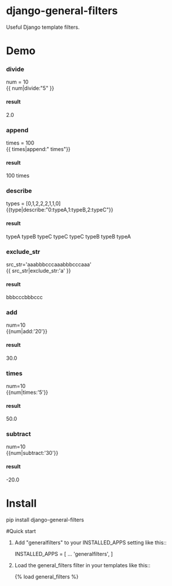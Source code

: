 # django-general-filters
Useful Django template filters.

# Demo
### divide  
num = 10  
{{ num|divide:"5" }}  
#### result  
2.0  
### append    
times = 100  
{{ times|append:" times"}}  
#### result  
100 times  
### describe  
types = [0,1,2,2,2,1,1,0]  
{{type|describe:"0:typeA,1:typeB,2:typeC"}}  
#### result  
typeA typeB typeC typeC typeC typeB typeB typeA   
### exclude_str  
src_str='aaabbbcccaaabbbcccaaa'  
{{ src_str|exclude_str:'a' }}  
#### result  
bbbcccbbbccc   
### add
num=10  
{{num|add:'20'}}   
#### result
30.0   
### times
num=10  
{{num|times:'5'}}   
#### result
50.0  
### subtract
num=10  
{{num|subtract:'30'}}  
#### result
-20.0  

# Install
pip install django-general-filters

#Quick start

1. Add "generalfilters" to your INSTALLED_APPS setting like this::

    INSTALLED_APPS = [
        ...
        'generalfilters',
    ]

2. Load the general_filters filter in your templates like this::

    {% load general_filters %}
